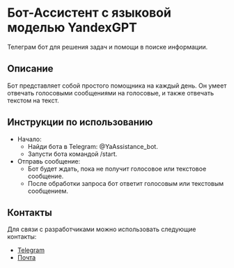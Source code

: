 # Бот-Ассистент с языковой моделью YandexGPT

Телеграм бот для решения задач и помощи в поиске информации.


## Описание

Бот представляет собой простого помощника на каждый день.
Он умеет отвечать голосовыми сообщениями на голосовые, 
и также отвечать текстом на текст.

## Инструкции по использованию
- Начало:
  - Найди бота в Telegram: @YaAssistance_bot.
  - Запусти бота командой /start.
- Отправь сообщение:
  - Бот будет ждать, пока не получит голосовое или текстовое сообщение.
  - После обработки запроса бот ответит голосовым или текстовым сообщением.

## Контакты
Для связи с разработчиками можно использовать следующие контакты:

- [Telegram](https://t.me/xotelkill)
- [Почта](mailto:anosov.serezha@mail.ru)
